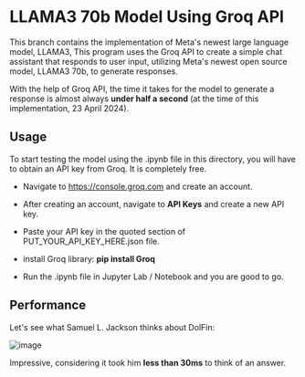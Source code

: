 # LLAMA3 70b Model Using Groq API

This branch contains the implementation of Meta's newest large language model, LLAMA3, 
This program uses the Groq API to create a simple chat assistant that responds to user input,
utilizing Meta's newest open source model, LLAMA3 70b, to generate responses.

With the help of Groq API, the time it takes for the model to generate a response is almost always **under half a second** (at the time of this implementation, 23 April 2024).

## Usage

To start testing the model using the .ipynb file in this directory,
you will have to obtain an API key from Groq. It is completely free.

 - Navigate to https://console.groq.com and create an account.

 - After creating an account, navigate to **API Keys** and create a new API key.

 - Paste your API key in the quoted section of PUT_YOUR_API_KEY_HERE.json file.

 - install Groq library: **pip install Groq**

 - Run the .ipynb file in Jupyter Lab / Notebook and you are good to go.

## Performance

Let's see what Samuel L. Jackson thinks about DolFin:

![image](https://github.com/DataBytes-Organisation/Neo_Dolfin/assets/111813260/a4119afa-8291-4550-bf0e-8e63c90936c9)


Impressive, considering it took him **less than 30ms** to think of an answer.
